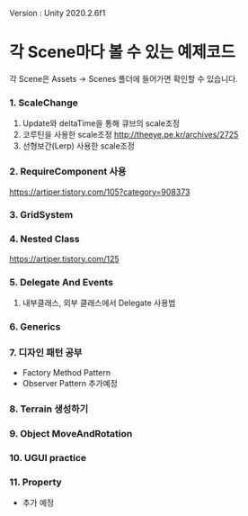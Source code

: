 Version : Unity 2020.2.6f1


# 각 Scene마다 볼 수 있는 예제코드
각 Scene은 Assets -> Scenes 폴더에 들어가면 확인할 수 있습니다.


### 1. ScaleChange
1. Update와 deltaTime을 통해 큐브의 scale조정
2. 코루틴을 사용한 scale조정 http://theeye.pe.kr/archives/2725
3. 선형보간(Lerp) 사용한 scale조정



### 2. RequireComponent 사용
https://artiper.tistory.com/105?category=908373


### 3. GridSystem


### 4. Nested Class
https://artiper.tistory.com/125



### 5. Delegate And Events
1. 내부클래스, 외부 클래스에서 Delegate 사용법

### 6. Generics

### 7. 디자인 패턴 공부
- Factory Method Pattern
- Observer Pattern 추가예정

### 8. Terrain 생성하기


### 9. Object MoveAndRotation


### 10. UGUI practice


### 11. Property
- 추가 예정


